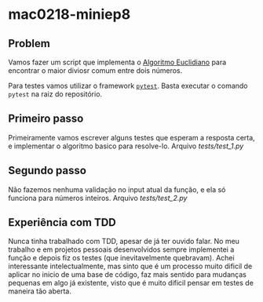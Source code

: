 # mac0218-miniep8

## Problem

Vamos fazer um script que implementa o [Algoritmo Euclidiano](https://en.wikipedia.org/wiki/Euclidean_algorithm) para encontrar o maior diviosr comum entre dois números.

Para testes vamos utilizar o framework [`pytest`](https://docs.pytest.org/en/7.1.x/). Basta executar o comando `pytest` na raiz do repositório.

## Primeiro passo

Primeiramente vamos escrever alguns testes que esperam a resposta certa, e implementar o algoritmo basico para resolve-lo. Arquivo *tests/test_1.py*

## Segundo passo

Não fazemos nenhuma validação no input atual da função, e ela só funciona para números inteiros. Arquivo *tests/test_2.py*

## Experiência com TDD

Nunca tinha trabalhado com TDD, apesar de já ter ouvido falar. No meu trabalho e em projetos pessoais desenvolvidos sempre implementei a função e depois fiz os testes (que inevitavelmente quebravam). Achei interessante intelectualmente, mas sinto que é um processo muito dificil de aplicar no inicio de uma base de código, faz mais sentido para mudanças pequenas em algo já existente, visto que é muito dificil pensar em testes de maneira tão aberta.
